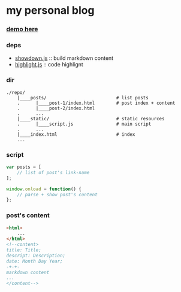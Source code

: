 # my personal blog

### [demo here](http://wy3.space)

### deps

- [showdown.js](http://showdownjs.com/) :: build markdown content
- [highlight.js](https://highlightjs.org/) :: code highlignt

### dir

```
./repo/
    |____posts/                          # list posts
    .      |____post-1/index.html        # post index + content
    .      |____post-2/index.html
    .      ...
    |____static/                         # static resources
    .      |____script.js                # main script
    .      ...
    |____index.html                      # index
    ...
```

### script

```js
var posts = [
    // list of post's link-name
];

window.onload = function() {
    // parse + show post's content
};
```
### post's content

```html
<html>
    ...
</html>
<!--content>
title: Title;
descript: Description;
date: Month Day Year;
-+-+-
markdown content
...
</content-->
```
